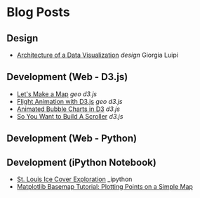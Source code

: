 # Blog Posts

## Design
* [Architecture of a Data Visualization](https://medium.com/accurat-studio/the-architecture-of-a-data-visualization-470b807799b4) _design_
Giorgia Luipi

## Development (Web - D3.js)
* [Let's Make a Map](http://bost.ocks.org/mike/map/) _geo_ _d3.js_
* [Flight Animation with D3.js](http://www.tnoda.com/blog/2014-04-02) _geo_ _d3.js_
* [Animated Bubble Charts in D3](http://vallandingham.me/bubble_charts_in_d3.html) _d3.js_
* [So You Want to Build A Scroller](http://vallandingham.me/scroller.html) _d3.js_

## Development (Web - Python)

## Development (iPython Notebook)
* [St. Louis Ice Cover Exploration](http://nbviewer.ipython.org/gist/chryss/0e7894d9dc78a0c31708) _ipython
* [Matplotlib Basemap Tutorial: Plotting Points on a Simple Map](https://peak5390.wordpress.com/2012/12/08/matplotlib-basemap-tutorial-plotting-points-on-a-simple-map/)

